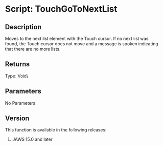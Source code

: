 # Script: TouchGoToNextList

## Description

Moves to the next list element with the Touch cursor. If no next list
was found, the Touch cursor does not move and a message is spoken
indicating that there are no more lists.

## Returns

Type: Void\

## Parameters

No Parameters

## Version

This function is available in the following releases:

1.  JAWS 15.0 and later
